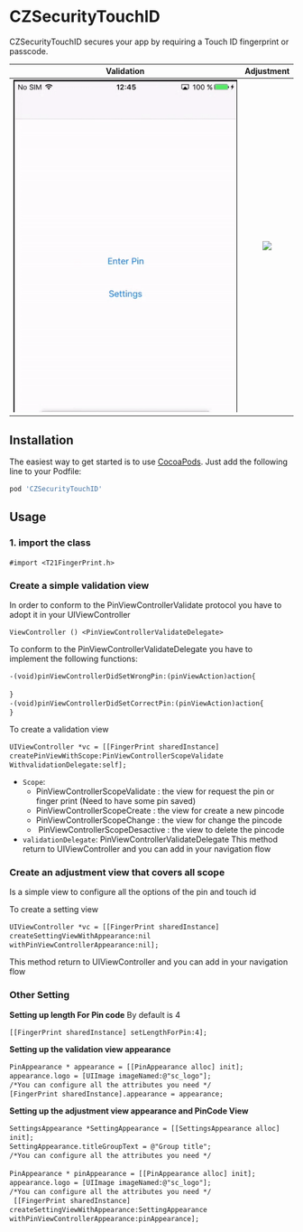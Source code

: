 CZSecurityTouchID
=============

CZSecurityTouchID secures your app by requiring a Touch ID fingerprint or passcode.

Validation                |  Adjustment
:-----------------------:|:-------------------------:
![](doc/validation.gif)  |   ![](doc/settings.gif)

Installation
------------
The easiest way to get started is to use [CocoaPods](http://cocoapods.org/). Just add the following line to your Podfile:

```ruby
pod 'CZSecurityTouchID'
```

Usage
-----

### 1. import the class
```obj-c
#import <T21FingerPrint.h>
```

### Create a simple validation view

In order to conform to the PinViewControllerValidate protocol you have to adopt it in your UIViewController
```obj-c
ViewController () <PinViewControllerValidateDelegate>
```

To conform to the PinViewControllerValidateDelegate you have to implement the following functions:
```obj-c
-(void)pinViewControllerDidSetWrongPin:(pinViewAction)action{
    
}
-(void)pinViewControllerDidSetСorrectPin:(pinViewAction)action{    
}
```

To create a validation view
```obj-c
UIViewController *vc = [[FingerPrint sharedInstance] createPinViewWithScope:PinViewControllerScopeValidate WithvalidationDelegate:self];
```
* `Scope`: 
	* PinViewControllerScopeValidate : the view for request the pin or finger print (Need to have some pin saved)
	* PinViewControllerScopeCreate : the view for create a new pincode
	* PinViewControllerScopeChange : the view for change the pincode
	*  PinViewControllerScopeDesactive : the view to delete the pincode
* `validationDelegate`:  PinViewControllerValidateDelegate
This method return to UIViewController and you can add in your navigation flow

### Create an adjustment view that covers all scope
Is a simple view to configure all the options of the pin and touch id

To create a setting view
```obj-c
UIViewController *vc = [[FingerPrint sharedInstance] createSettingViewWithAppearance:nil withPinViewControllerAppearance:nil];
```
This method return to UIViewController and you can add in your navigation flow

### Other Setting 

**Setting up length For Pin code**
By default is 4
```obj-c
[[FingerPrint sharedInstance] setLengthForPin:4];
```

**Setting up the validation view appearance**
```obj-c
PinAppearance * appearance = [[PinAppearance alloc] init];
appearance.logo = [UIImage imageNamed:@"sc_logo"];
/*You can configure all the attributes you need */
[FingerPrint sharedInstance].appearance = appearance;
```

**Setting up the adjustment view appearance and PinCode View**
```obj-c
SettingsAppearance *SettingAppearance = [[SettingsAppearance alloc] init];
SettingAppearance.titleGroupText = @"Group title";
/*You can configure all the attributes you need */

PinAppearance * pinAppearance = [[PinAppearance alloc] init];
appearance.logo = [UIImage imageNamed:@"sc_logo"];
/*You can configure all the attributes you need */
 [[FingerPrint sharedInstance] createSettingViewWithAppearance:SettingAppearance withPinViewControllerAppearance:pinAppearance];
```
